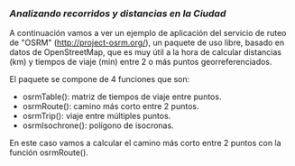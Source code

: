 ### *Analizando recorridos y distancias en la Ciudad*

<div class=text-justify>

A continuación vamos a ver un ejemplo de aplicación del servicio de ruteo de "OSRM" (http://project-osrm.org/), un paquete de uso libre, basado en datos de OpenStreetMap, que es muy útil a la hora de calcular distancias (km) y tiempos de viaje (min) entre 2 o más puntos georreferenciados.

El paquete se compone de 4 funciones que son:
- osrmTable(): matriz de tiempos de viaje entre puntos.
- osrmRoute(): camino más corto entre 2 puntos.
- osrmTrip(): viaje entre múltiples puntos.
- osrmIsochrone(): polígono de isocronas.

En este caso vamos a calcular el camino más corto entre 2 puntos con la función osrmRoute().

</div>
